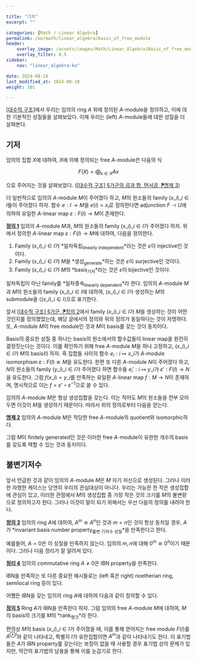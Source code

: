 ```yaml
---

title: "기저"
excerpt: ""

categories: [Math / Linear Algebra]
permalink: /ko/math/linear_algebra/basis_of_free_module
header:
    overlay_image: /assets/images/Math/Linear_Algebra/Basis_of_free_module.png
    overlay_filter: 0.5
sidebar: 
    nav: "linear_algebra-ko"

date: 2024-08-18
last_modified_at: 2024-08-18
weight: 101

---
```


[\[대수적 구조\]](/ko/algebraic_structures/)에서 우리는 임의의 ring $A$ 위에 정의된 $A$-module을 정의하고, 이에 대한 기본적인 성질들을 살펴보았다. 이제 우리는 (left) $A$-module들에 대한 성질을 더 살펴본다.

## 기저

임의의 집합 $X$에 대하여, $X$에 의해 정의되는 free $A$-module은 다음의 식

$$F(X)=\bigoplus_{x\in X} Ax$$

으로 주어지는 것을 살펴보았다. ([\[대수적 구조\] §가군의 곱과 합, 텐서곱, ⁋명제 3](/ko/math/algebraic_structures/operations_of_modules#prop3)) 

더 일반적으로 임의의 $A$-module $M$이 주어졌다 하고, $M$의 원소들의 family $(x\_i)\_{i\in I}$들이 주어졌다 하자. 함수 $e:I \rightarrow M$을 $e(i)=x_i$로 정의한다면 adjunction $F\dashv U$에 의하여 유일한 $A$-linear map $\varepsilon:F(I) \rightarrow M$이 존재한다. 

<div class="definition" markdown="1">

<ins id="def1">**정의 1**</ins> 임의의 $A$-module $M$과, $M$의 원소들의 family $(x\_i)\_{i\in I}$가 주어졌다 하자. 위에서 정의한 $A$-linear map $\varepsilon:F(I) \rightarrow M$에 대하여, 다음을 정의한다.

1. Family $(x\_i)\_{i\in I}$가 *일차독립<sub>linearly independent</sub>*라는 것은 $\varepsilon$이 injective인 것이다.
2. Family $(x\_i)\_{i\in I}$가 $M$을 *생성<sub>generate</sub>*하는 것은 $\varepsilon$이 surjective인 것이다.
3. Family $(x\_i)\_{i\in I}$가 $M$의 *basis<sub>기저</sub>*라는 것은 $\varepsilon$이 bijective인 것이다.

일차독립이 아닌 family를 *일차종속<sub>linearly dependent</sub>*라 한다. 임의의 $A$-module $M$과 $M$의 원소들의 family $(x\_i)\_{i\in I}$에 대하여, $(x\_i)\_{i\in I}$가 생성하는 $M$의 submodule을 $\langle (x\_i)\_{i\in I}\rangle$으로 표기한다.

</div>

앞서 [\[대수적 구조\] §가군, ⁋정의 2](/ko/math/algebraic_structures/modules#def2)에서 family $(x\_i)\_{i\in I}$가 $M$을 셍상하는 것이 어떤 것인지를 정의했었는데, 해당 글에서의 정의와 위의 정의가 동일하다는 것이 자명하다. 또, $A$-module $M$이 free module인 것과 $M$이 basis를 갖는 것이 동치이다. 

Basis의 중요한 성질 중 하나는 basis의 원소에서의 함수값들이 linear map을 완전히 결정짓는다는 것이다. 이를 확인하기 위해 free $A$-module $M$을 하나 고정하고, $(x\_i)\_{i\in I}$가 $M$의 basis라 하자. 즉 집합들 사이의 함수 $e_i: i\mapsto x\_i$가 $A$-module isomorphism $\varepsilon:F(I)\cong M$을 유도한다. 한편 또 다른 $A$-module $N$이 주어졌다 하고, $N$의 원소들의 family $(y\_i)\_{i\in I}$가 주어졌다 하면 함수들 $e_i': i\mapsto y\_i$가 $\varepsilon': F(I) \rightarrow N$을 유도한다. 그럼 $f(x\_i)=y\_i$를 만족하는 유일환 $A$-linear map $f:M \rightarrow N$이 존재하며, 명시적으로 이는 $f=\varepsilon'\circ\varepsilon^{-1}$으로 쓸 수 있다. 

임의의 $A$-module $M$은 항상 생성집합을 갖는다. 이는 적어도 $M$의 원소들을 전부 모아두면 이것이 $M$을 생성하기 때문이다. 따라서 위의 정의로부터 다음을 얻는다. 

<div class="proposition" markdown="1">

<ins id="prop2">**명제 2**</ins> 임의의 $A$-module $M$은 적당한 free $A$-module의 quotient와 isomorphic하다.

</div>

그럼 $M$이 finitely generated인 것은 이러한 free $A$-module이 유한한 개수의 basis를 갖도록 택할 수 있는 것과 동치이다. 

## 불변기저수

앞서 언급한 것과 같이 임의의 $A$-module $M$은 $M$ 자기 자신으로 생성된다. 그러나 이러한 자명한 케이스는 당연히 우리의 관심대상이 아니다. 우리는 가능한 한 작은 생성집합에 관심이 있고, 이러한 관점에서 $M$의 생성집합 중 가장 작은 것의 크기를 $M$의 불변량으로 정의하고자 한다. 그러나 이것이 말이 되기 위해서는 우선 다음의 정의를 내려야 한다.

<div class="definition" markdown="1">

<ins id="def3">**정의 3**</ins> 임의의 ring $A$에 대하여, $A^m\cong A^n$인 것과 $m=n$인 것이 항상 동치일 경우, $A$가 *invariant basis number property<sub>불변 기저수 성질</sub>*을 만족한다고 한다. 

</div>

예를들어, $A=0$은 이 성질을 만족하지 않는다. 임의의 $m,n$에 대해 $0^m\cong 0^n$이기 때문이다. 그러나 다음 정리가 잘 알려져 있다.

<div class="proposition" markdown="1">

<ins id="thm4">**정리 4**</ins> 임의의 commutative ring $A\neq 0$은 IBN property을 만족한다.

</div>

IBN을 만족하는 또 다른 중요한 예시들로는 (left 혹은 right) noetherian ring, semilocal ring 등이 있다. 

어쩼든 IBN을 갖는 임의의 ring $A$에 대하여 다음과 같이 정의할 수 있다.

<div class="definition" markdown="1">

<ins id="def5">**정의 5**</ins> Ring $A$가 IBN을 만족한다 하자. 그럼 임의의 free $A$-module $M$에 대하여, $M$의 basis의 크기를 $M$의 *rank<sub>랭크</sub>*라 한다. 

</div>

편의상 $M$의 basis $(x\_i)\_{i\in I}$가 주어졌을 때, 이를 통해 얻어지는 free module $F(I)$를 $A^{\oplus I}$와 같이 나타내고, 특별히 $I$가 유한집합이면 $A^m$과 같이 나타내기도 한다. 이 표기법들은 $A$가 IBN property를 갖는다는 보장이 없을 때 사용할 경우 표기법 상의 문제가 있지만, 약간의 표기법의 남용을 통해 이를 눈감기로 한다.